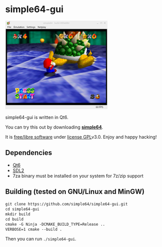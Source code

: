 # simple64-gui

<img src="https://raw.githubusercontent.com/flathub/io.github.simple64.simple64/master/simple64.png" width="323" height="280">

simple64-gui is written in Qt6.

You can try this out by downloading [**simple64**](https://simple64.github.io/).

It is [free/libre software](https://www.fsf.org/blogs/rms/20140407-geneva-tedx-talk-free-software-free-society)
under [license GPL](https://www.gnu.org/licenses/gpl)v3.0.
Enjoy and happy hacking!

## Dependencies

- [Qt6](https://www.qt.io/)
- [SDL2](https://www.libsdl.org/)
- 7za binary must be installed on your system for 7z/zip support

## Building (tested on GNU/Linux and MinGW)
```
git clone https://github.com/simple64/simple64-gui.git
cd simple64-gui
mkdir build
cd build
cmake -G Ninja -DCMAKE_BUILD_TYPE=Release ..
VERBOSE=1 cmake --build .
```
Then you can run ```./simple64-gui```.
